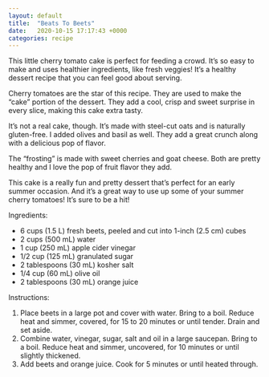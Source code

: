 ```yaml
---
layout: default
title:  "Beats To Beets"
date:   2020-10-15 17:17:43 +0000
categories: recipe
---
```

This little cherry tomato cake is perfect for feeding a crowd. It’s so easy to make and uses healthier ingredients, like fresh veggies! It’s a healthy dessert recipe that you can feel good about serving.

Cherry tomatoes are the star of this recipe. They are used to make the “cake” portion of the dessert. They add a cool, crisp and sweet surprise in every slice, making this cake extra tasty.

It’s not a real cake, though. It’s made with steel-cut oats and is naturally gluten-free. I added olives and basil as well. They add a great crunch along with a delicious pop of flavor.

The “frosting” is made with sweet cherries and goat cheese. Both are pretty healthy and I love the pop of fruit flavor they add.

This cake is a really fun and pretty dessert that’s perfect for an early summer occasion. And it’s a great way to use up some of your summer cherry tomatoes! It’s sure to be a hit!


Ingredients:

- 6 cups (1.5 L) fresh beets, peeled and cut into 1-inch (2.5 cm) cubes
- 2 cups (500 mL) water
- 1 cup (250 mL) apple cider vinegar
- 1/2 cup (125 mL) granulated sugar
- 2 tablespoons (30 mL) kosher salt
- 1/4 cup (60 mL) olive oil
- 2 tablespoons (30 mL) orange juice

Instructions:

1. Place beets in a large pot and cover with water. Bring to a boil. Reduce heat and simmer, covered, for 15 to 20 minutes or until tender. Drain and set aside.
2. Combine water, vinegar, sugar, salt and oil in a large saucepan. Bring to a boil. Reduce heat and simmer, uncovered, for 10 minutes or until slightly thickened.
3. Add beets and orange juice. Cook for 5 minutes or until heated through.

